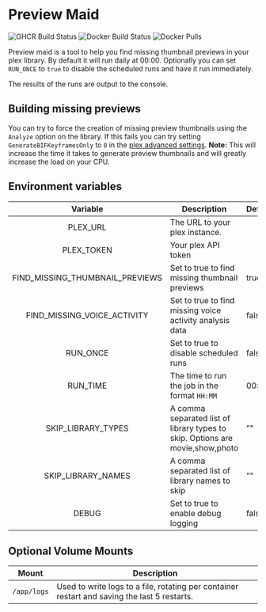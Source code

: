 # Preview Maid

![GHCR Build Status](https://github.com/fletchto99/preview-maid/actions/workflows/ghcr.yml/badge.svg)
![Docker Build Status](https://github.com/fletchto99/preview-maid/actions/workflows/docker.yml/badge.svg)
![Docker Pulls](https://img.shields.io/docker/pulls/fletchto99/preview-maid)

Preview maid is a tool to help you find missing thumbnail previews in your plex library. By default it will run daily at 00:00. Optionally you can set `RUN_ONCE` to `true` to disable the scheduled runs and have it run immediately.

The results of the runs are output to the console.

## Building missing previews

You can try to force the creation of missing preview thumbnails using the `Analyze` option on the library. If this fails you can try setting `GenerateBIFKeyframesOnly` to `0` in the [plex advanced settings](https://support.plex.tv/articles/201105343-advanced-hidden-server-settings/). **Note:** This will increase the time it takes to generate preview thumbnails and will greatly increase the load on your CPU.

## Environment variables

| Variable | Description | Default |
| :----: | --- | --- |
| PLEX_URL | The URL to your plex instance. | |
| PLEX_TOKEN | Your plex API token | |
| FIND_MISSING_THUMBNAIL_PREVIEWS | Set to true to find missing thumbnail previews | true |
| FIND_MISSING_VOICE_ACTIVITY | Set to true to find missing voice activity analysis data | false |
| RUN_ONCE | Set to true to disable scheduled runs | false |
| RUN_TIME | The time to run the job in the format `HH:MM` | 00:00 |
| SKIP_LIBRARY_TYPES | A comma separated list of library types to skip. Options are movie,show,photo | "" |
| SKIP_LIBRARY_NAMES | A comma separated list of library names to skip | "" |
| DEBUG | Set to true to enable debug logging | false |

## Optional Volume Mounts

| Mount | Description |
| :----: | --- |
| `/app/logs` | Used to write logs to a file, rotating per container restart and saving the last 5 restarts. |